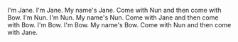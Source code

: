 I'm Jane. I'm Jane.
My name's Jane.
Come with Nun and then come with Bow.
I'm Nun. I'm Nun.
My name's Nun.
Come with Jane and then come with Bow.
I'm Bow. I'm Bow.
My name's Bow.
Come with Nun and then come with Jane.
